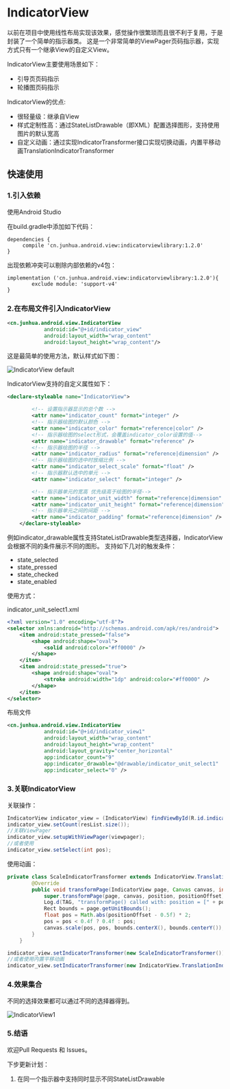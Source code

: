 # IndicatorView
以前在项目中使用线性布局实现该效果，感觉操作很繁琐而且很不利于复用，于是封装了一个简单的指示器类。
这是一个非常简单的ViewPager页码指示器，实现方式只有一个继承View的自定义View。

IndicatorView主要使用场景如下：

- 引导页页码指示
- 轮播图页码指示

IndicatorView的优点:

- 很轻量级：继承自View
- 样式定制性高：通过StateListDrawable（即XML）配置选择图形，支持使用图片的默认宽高
- 自定义动画：通过实现IndicatorTransformer接口实现切换动画，内置平移动画TranslationIndicatorTransformer



## 快速使用

### 1.引入依赖

使用Android Studio

在build.gradle中添加如下代码：
```
dependencies {
     compile 'cn.junhua.android.view:indicatorviewlibrary:1.2.0'
}
```

出现依赖冲突可以剔除内部依赖的v4包：
```
implementation ('cn.junhua.android.view:indicatorviewlibrary:1.2.0'){
        exclude module: 'support-v4'
}
```


### 2.在布局文件引入IndicatorView

```xml
<cn.junhua.android.view.IndicatorView
            android:id="@+id/indicator_view"
            android:layout_width="wrap_content"
            android:layout_height="wrap_content"/>
```

这是最简单的使用方法，默认样式如下图：

![IndicatorView default](https://github.com/JunhuaLin/IndicatorView/blob/master/photo/indicatorview_default.png)

IndicatorView支持的自定义属性如下：

```xml
<declare-styleable name="IndicatorView">

        <!-- 设置指示器显示的总个数 -->
        <attr name="indicator_count" format="integer" />
        <!-- 指示器绘图的默认颜色 -->
        <attr name="indicator_color" format="reference|color" />
        <!-- 指示器绘图的select形式，会覆盖indicator_color设置的值-->
        <attr name="indicator_drawable" format="reference" />
        <!-- 指示器绘图的半径 -->
        <attr name="indicator_radius" format="reference|dimension" />
        <!-- 指示器绘图的选中时放缩比例 -->
        <attr name="indicator_select_scale" format="float" />
        <!-- 指示器默认选中的单元 -->
        <attr name="indicator_select" format="integer" />

        <!-- 指示器单元的宽高 优先级高于绘图的半径-->
        <attr name="indicator_unit_width" format="reference|dimension" />
        <attr name="indicator_unit_height" format="reference|dimension" />
        <!-- 指示器单元之间的间距 -->
        <attr name="indicator_padding" format="reference|dimension" />
    </declare-styleable>
```

例如indicator_drawable属性支持StateListDrawable类型选择器，IndicatorView会根据不同的条件展示不同的图形。
支持如下几对的触发条件：
* state_selected
* state_pressed
* state_checked
* state_enabled

使用方式：

indicator_unit_select1.xml
```xml
<?xml version="1.0" encoding="utf-8"?>
<selector xmlns:android="http://schemas.android.com/apk/res/android">
    <item android:state_pressed="false">
        <shape android:shape="oval">
            <solid android:color="#ff0000" />
        </shape>
    </item>
    <item android:state_pressed="true">
        <shape android:shape="oval">
            <stroke android:width="1dp" android:color="#ff0000" />
        </shape>
    </item>
</selector>
```

布局文件
```xml
<cn.junhua.android.view.IndicatorView
            android:id="@+id/indicator_view1"
            android:layout_width="wrap_content"
            android:layout_height="wrap_content"
            android:layout_gravity="center_horizontal"
            app:indicator_count="9"
            app:indicator_drawable="@drawable/indicator_unit_select1"
            app:indicator_select="0" />
```

### 3.关联IndicatorView

关联操作：
```java
IndicatorView indicator_view = (IndicatorView) findViewById(R.id.indicator_view);
indicator_view.setCount(resList.size());
//关联ViewPager
indicator_view.setupWithViewPager(viewpager);
//或者使用
indicator_view.setSelect(int pos);
```

使用动画：
```java
private class ScaleIndicatorTransformer extends IndicatorView.TranslationIndicatorTransformer {
        @Override
        public void transformPage(IndicatorView page, Canvas canvas, int position, float positionOffset) {
            super.transformPage(page, canvas, position, positionOffset);
            Log.d(TAG, "transformPage() called with: position = [" + position + "], positionOffset = [" + positionOffset + "]");
            Rect bounds = page.getUnitBounds();
            float pos = Math.abs(positionOffset - 0.5f) * 2;
            pos = pos < 0.4f ? 0.4f : pos;
            canvas.scale(pos, pos, bounds.centerX(), bounds.centerY());
        }
    }

indicator_view.setIndicatorTransformer(new ScaleIndicatorTransformer());
//或者使用内置平移动画
indicator_view.setIndicatorTransformer(new IndicatorView.TranslationIndicatorTransformer());
```

### 4.效果集合

不同的选择效果都可以通过不同的选择器得到。

![IndicatorView1](https://github.com/JunhuaLin/IndicatorView/blob/master/photo/video.gif)


### 5.结语

欢迎Pull Requests 和 Issues。

下步更新计划：
1. 在同一个指示器中支持同时显示不同StateListDrawable



